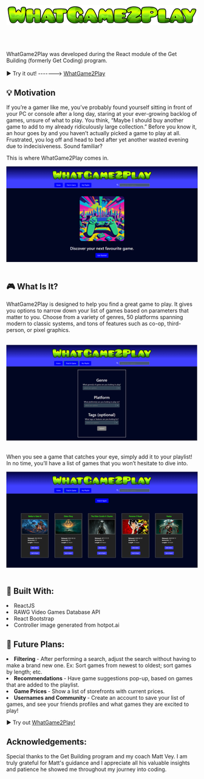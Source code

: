 <picture>
 <source media="(prefers-color-scheme: dark)" srcset="https://github.com/mlemoine28/whatgame2play2/blob/main/src/assets/WhatGame2Play_Header.png">
 <source media="(prefers-color-scheme: light)" srcset="https://github.com/mlemoine28/whatgame2play2/blob/main/src/assets/WhatGame2Play_Header.png">
 <img alt="WhatGame2Play" src="https://github.com/mlemoine28/whatgame2play2/blob/main/src/assets/WhatGame2Play_Header.png">
</picture>
<br>
<br>
<br>
<br>

WhatGame2Play was developed during the React module of the Get Building (formerly Get Coding) program.
<br>
<br>
▶️ Try it out! -------> <a href="https://mlemoine28.github.io/whatgame2play2" target="_blank">WhatGame2Play</a>
## 💡 Motivation
If you’re a gamer like me, you’ve probably found yourself sitting in front of your PC or console after a long day, staring at your ever-growing backlog of games, unsure of what to play. You think, “Maybe I should buy another game to add to my already ridiculously large collection.” Before you know it, an hour goes by and you haven’t actually picked a game to play at all. Frustrated, you log off and head to bed after yet another wasted evening due to indecisiveness. Sound familiar?

This is where WhatGame2Play comes in.
<br>

<picture>
 <source media="(prefers-color-scheme: dark)" srcset="https://github.com/mlemoine28/whatgame2play2/blob/main/src/assets/WhatGame2Play_Main_Screen.png">
 <source media="(prefers-color-scheme: light)" srcset="https://github.com/mlemoine28/whatgame2play2/blob/main/src/assets/WhatGame2Play_Main_Screen.png">
 <img alt="WhatGame2Play" src="https://github.com/mlemoine28/whatgame2play2/blob/main/src/assets/WhatGame2Play_Main_Screen.png"/>
</picture>
<br>
<br>

## 🎮 What Is It?
WhatGame2Play is designed to help you find a great game to play. It gives you options to narrow down your list of games based on parameters that matter to you. Choose from a variety of genres, 50 platforms spanning modern to classic systems, and tons of features such as co-op, third-person, or pixel graphics.
<br>
<br>

<picture>
 <source media="(prefers-color-scheme: dark)" srcset="https://github.com/mlemoine28/whatgame2play2/blob/main/src/assets/WhatGame2Play_Questions_Page.png">
 <source media="(prefers-color-scheme: light)" srcset="https://github.com/mlemoine28/whatgame2play2/blob/main/src/assets/WhatGame2Play_Questions_Page.png">
 <img alt="QuestionsPage" src="https://github.com/mlemoine28/whatgame2play2/blob/main/src/assets/WhatGame2Play_Questions_Page.png"/>
</picture>

<br>
<br>

When you see a game that catches your eye, simply add it to your playlist! In no time, you’ll have a list of games that you won’t hesitate to dive into.

<picture>
 <source media="(prefers-color-scheme: dark)" srcset="https://github.com/mlemoine28/whatgame2play2/blob/main/src/assets/WhatGame2Play_Results_Page.png">
 <source media="(prefers-color-scheme: light)" srcset="https://github.com/mlemoine28/whatgame2play2/blob/main/src/assets/WhatGame2Play_Results_Page.png">
 <img alt="ResultsPage" src="https://github.com/mlemoine28/whatgame2play2/blob/main/src/assets/WhatGame2Play_Results_Page.png"/>
</picture>

<br>
<br>

## 🧰 Built With:
 <li>ReactJS</li>
 <li>RAWG Video Games Database API</li>
 <li>React Bootstrap</li>
 <li>Controller image generated from hotpot.ai</li>



## 📝 Future Plans:

<strong><li>Filtering </strong>- After performing a search, adjust the search without having to make a brand new one. Ex: Sort games from newest to oldest; sort games by length; etc.</li>
<strong><li>Recommendations </strong> - Have game suggestions pop-up, based on games that are added to the playlist.</li>
<strong><li>Game Prices </strong>  - Show a list of storefronts with current prices.</li>
<strong><li>Usernames and Community </strong>  - Create an account to save your list of games, and see your friends profiles and what games they are excited to play!</li>


▶️ Try out <a href="https://mlemoine28.github.io/whatgame2play2">WhatGame2Play!</a>

##  Acknowledgements:
Special thanks to the Get Building program and my coach Matt Vey. I am truly grateful for Matt's guidance and I appreciate all his valuable insights and patience he showed me throughout my journey into coding.
